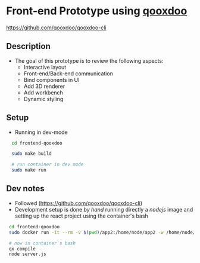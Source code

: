 # Front-end Prototype using [qooxdoo](http://qooxdoo.org/)
https://github.com/qooxdoo/qooxdoo-cli

## Description
- The goal of this prototype is to review the following aspects:
	- Interactive layout
	- Front-end/Back-end communication
	- Bind components in UI
	- Add 3D renderer
	- Add workbench
	- Dynamic styling

## Setup
- Running in dev-mode
``` bash
  cd frontend-qooxdoo

  sudo make build

  # run container in dev mode
  sudo make run
```

## Dev notes
- Followed (https://github.com/qooxdoo/qooxdoo-cli)
- Development setup is done *by hand*  running directly a *nodejs* image and setting up the react project using the container's bash
```bash
 cd frontend-qooxdoo
 sudo docker run -it --rm -v $(pwd)/app2:/home/node/app2 -w /home/node/app2 -p 7001:7001 --dns 172.16.8.15 node:8.9.2 bash

 # now in container's bash
 qx compile
 node server.js
```
